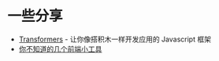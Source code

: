 # 一些分享

* [Transformers](http://hex-ci.github.io/presentation/transformers.html) - 让你像搭积木一样开发应用的 Javascript 框架
* [你不知道的几个前端小工具](http://hex-ci.github.io/presentation/fe-tools.html)
